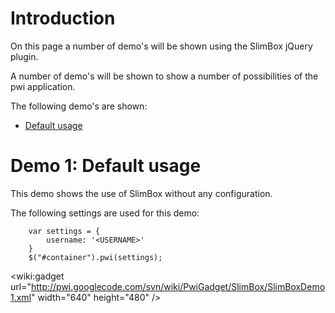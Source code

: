 # Introduction #

On this page a number of demo's will be shown using the SlimBox jQuery plugin.

A number of demo's will be shown to show a number of possibilities of the pwi application.

The following demo's are shown:
  * [Default usage](SlimBoxDemoLatest#Demo_1:_Default_usage.md)


# Demo 1: Default usage #

This demo shows the use of SlimBox without any configuration.

The following settings are used for this demo:
```
    var settings = {
        username: '<USERNAME>'
    }
    $("#container").pwi(settings);
```
&lt;wiki:gadget url="http://pwi.googlecode.com/svn/wiki/PwiGadget/SlimBox/SlimBoxDemo1.xml" width="640" height="480" /&gt;
